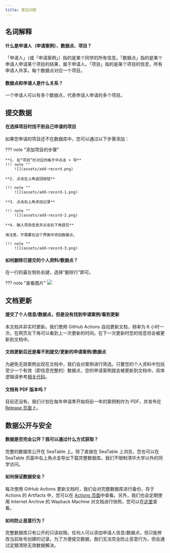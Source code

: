 ```yaml
---
title: 常见问题
---
```


## 名词解释

#### 什么是申请人（申请案例）、数据点、项目？

「申请人」（或「申请案例」）指的是某个同学的所有信息。「数据点」指的是某个申请人申请某个项目的结果，属于申请人。「项目」指的是某个项目的信息，所有申请人共享。每个数据点对应一个项目。

#### 数据点和申请人是什么关系？

一个申请人可以有多个数据点，代表申请人申请的多个项目。

## 提交数据

#### 在选择项目时找不到自己申请的项目

如果您申请的项目还不在数据库中，您可以通过以下步骤添加：

??? note "添加项目的步骤"

    **1. 在“项目”栏对应的格子中点击 + 号**
    !!! note ""
        ![](assets/add-record.png)

    **2. 点击左上角返回按钮**

    !!! note ""
        ![](assets/add-record-1.png)

    **3. 点击右上角添加记录**

    !!! note ""
        ![](assets/add-record-2.png)

    **4. 输入项目信息并点击右下角提交**
    
    请注意，不需要在这个界面中添加数据点。

    !!! note ""
        ![](assets/add-record-3.png)

#### 如何删除已提交的个人资料/数据点？

在一行的最左侧处右键，选择“删除行”即可。

??? note "查看图片"
    ![](assets/delete-record.png)

## 文档更新

#### 提交了个人信息/数据点，但是没有找到申请案例/看到更新

本文档并非实时更新。我们使用 GitHub Actions 自动更新文档，频率为 6 小时一次，在网页左下角可以看到上一次更新的时间。在下一次更新时您的信息将会被更新到文档中。

#### 文档更新后还是看不到提交/更新的申请案例/数据点

为避免无效案例出现在文档中，我们会对案例进行筛选。只要您的个人资料中包括至少一个有效（即信息完整的）数据点，您的申请案例就会被更新到文档中。具体逻辑请参考[相关代码](https://github.com/THU-feiyue/database/blob/main/feiyue/backend/__init__.py)。

#### 文档有 PDF 版本吗？

目前还没有。我们计划在每年申请季开始将前一年的案例制作为 PDF，并发布在 [Release 页面](https://github.com/THU-feiyue/database/releases)上。

## 数据公开与安全

#### 数据是否完全公开？我可以通过什么方式获取？

完整的数据库公开在 SeaTable 上。除了直接在 SeaTable 上浏览，您也可以在 SeaTable 页面中右上角点击导出下载完整数据库。我们不限制清华大学以外的同学访问。

#### 如何保证数据安全？

每次使用 GitHub Actions 更新文档时，我们会对完整数据库进行备份，存于 Actions 的 Artifacts 中，您可以在 [Actions 页面](https://github.com/THU-feiyue/database/actions/workflows/publish.yml)中查看。另外，我们也会定期使用 Internet Archive 的 Wayback Machine 对文档进行快照，您可以在[这里](https://web.archive.org/web/*/https://database.feiyue.online/)查看。

#### 如何防止恶意行为？

完整数据库只有公开的只读权限。任何人可以添加申请人信息/数据点，但只能修改当前账号创建的记录。为了方便提交数据，我们无法完全防止恶意行为，但会通过定期清除无效数据解决。
